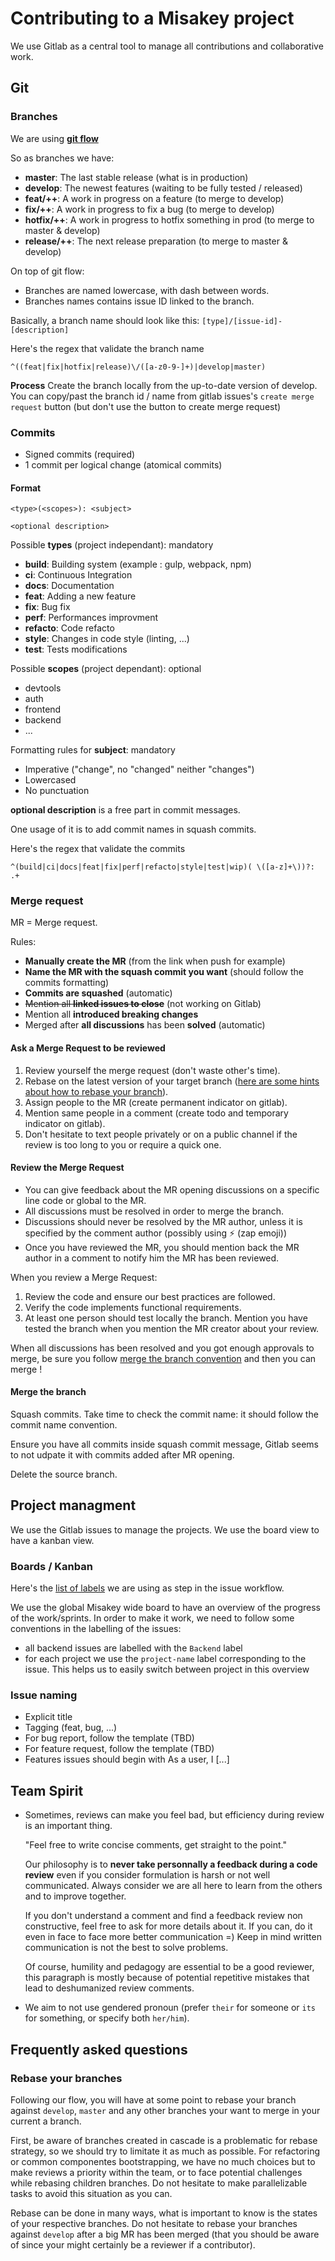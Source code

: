 # Contributing to a Misakey project

We use Gitlab as a central tool to manage all contributions and collaborative work.

## Git

### Branches

We are using **[git flow](https://nvie.com/img/git-model@2x.png)**

So as branches we have:
- **master**: The last stable release (what is in production)
- **develop**: The newest features (waiting to be fully tested / released)
- **feat/++**: A work in progress on a feature (to merge to develop)
- **fix/++**: A work in progress to fix a bug (to merge to develop)
- **hotfix/++**: A work in progress to hotfix something in prod (to merge to master & develop)
- **release/++**: The next release preparation (to merge to master & develop)

On top of git flow:
- Branches are named lowercase, with dash between words.
- Branches names contains issue ID linked to the branch.

Basically, a branch name should look like this: `[type]/[issue-id]-[description]`

Here's the regex that validate the branch name
```
^((feat|fix|hotfix|release)\/([a-z0-9-]+)|develop|master)
```

**Process** Create the branch locally from the up-to-date version of develop. You can copy/past the
branch id / name from gitlab issues's `create merge request` button (but don't use the button to
create merge request)

### Commits

- Signed commits (required)
- 1 commit per logical change (atomical commits)

#### Format

```
<type>(<scopes>): <subject>

<optional description>
```

Possible **types** (project independant): mandatory
- **build**: Building system (example : gulp, webpack, npm)
- **ci**: Continuous Integration
- **docs**: Documentation
- **feat**: Adding a new feature
- **fix**: Bug fix
- **perf**: Performances improvment
- **refacto**: Code refacto
- **style**: Changes in code style (linting, ...)
- **test**: Tests modifications

Possible **scopes** (project dependant): optional
- devtools
- auth
- frontend
- backend
- ...

Formatting rules for **subject**: mandatory
- Imperative ("change", no "changed" neither "changes")
- Lowercased
- No punctuation

**optional description** is a free part in commit messages.

One usage of it is to add commit names in squash commits.


Here's the regex that validate the commits
```
^(build|ci|docs|feat|fix|perf|refacto|style|test|wip)( \([a-z]+\))?: .+
```

### Merge request

MR = Merge request.

Rules:
- **Manually create the MR** (from the link when push for example)
- **Name the MR with the squash commit you want** (should follow the commits formatting)
- **Commits are squashed** (automatic)
- ~~Mention all **linked issues to close**~~ (not working on Gitlab)
- Mention all **introduced breaking changes**
- Merged after **all discussions** has been **solved** (automatic)


#### Ask a Merge Request to be reviewed

1. Review yourself the merge request (don't waste other's time).
1. Rebase on the latest version of your target branch ([here are some hints about how to rebase your branch](#rebase-your-branches)).
1. Assign people to the MR (create permanent indicator on gitlab).
1. Mention same people in a comment (create todo and temporary indicator on gitlab).
1. Don't hesitate to text people privately or on a public channel if the review is too long to you or require a quick one.

#### Review the Merge Request

- You can give feedback about the MR opening discussions on a specific line code or global to the MR.
- All discussions must be resolved in order to merge the branch.
- Discussions should never be resolved by the MR author, unless it is specified by the comment author (possibly using ⚡ (zap emoji))
- Once you have reviewed the MR, you should mention back the MR author in a comment to notify him the MR has been reviewed.

When you review a Merge Request:
1. Review the code and ensure our best practices are followed.
2. Verify the code implements functional requirements.
3. At least one person should test locally the branch. Mention you have tested the branch when you mention the MR creator about your review.

When all discussions has been resolved and you got enough approvals to merge, be sure you follow [merge the branch convention](merge-the-branch) and then you can merge !

#### Merge the branch

Squash commits. Take time to check the commit name: it should follow the commit name convention.

Ensure you have all commits inside squash commit message, Gitlab seems to not udpate it with commits added after MR opening.

Delete the source branch.

## Project managment

We use the Gitlab issues to manage the projects.
We use the board view to have a kanban view.


### Boards / Kanban

Here's the [list of labels](https://gitlab.com/Misakey/contributing/labels) we are using as step in the issue workflow.

We use the global Misakey wide board to have an overview of the progress of the work/sprints.
In order to make it work, we need to follow some conventions in the labelling of the issues:
- all backend issues are labelled with the `Backend` label
- for each project we use the `project-name` label corresponding to the issue. This helps us to easily switch between project in this overview

### Issue naming

- Explicit title
- Tagging (feat, bug, ...)
- For bug report, follow the template (TBD)
- For feature request, follow the template (TBD)
- Features issues should begin with As a user, I [...]

## Team Spirit

- Sometimes, reviews can make you feel bad, but efficiency during review is an important thing.

    "Feel free to write concise comments, get straight to the point."

    Our philosophy is to **never take personnally a feedback during a code review** even if you consider formulation is harsh or not well communicated.
    Always consider we are all here to learn from the others and to improve together.

    If you don't understand a comment and find a feedback review non constructive, feel free to ask for more details about it. If you can, do it even in face to face more better communication =) Keep in mind written communication is not the best to solve problems.

    Of course, humility and pedagogy are essential to be a good reviewer, this paragraph is mostly because of potential repetitive mistakes that lead to deshumanized review comments.

- We aim to not use gendered pronoun (prefer `their` for someone or `its` for something, or specify both `her/him`).


## Frequently asked questions


### Rebase your branches

Following our flow, you will have at some point to rebase your branch against `develop`, `master` and any other branches your want to merge in your current a branch.

First, be aware of branches created in cascade is a problematic for rebase strategy, so we should try to limitate it as much as possible.
For refactoring or common componentes bootstrapping, we have no much choices but to make reviews a priority within the team, or to face potential challenges while rebasing children branches.
Do not hesitate to make parallelizable tasks to avoid this situation as you can.

Rebase can be done in many ways, what is important to know is the states of your respective branches.
Do not hesitate to rebase your branches against `develop` after a big MR has been merged (that you should be aware of since your might certainly be a reviewer if a contributor).
